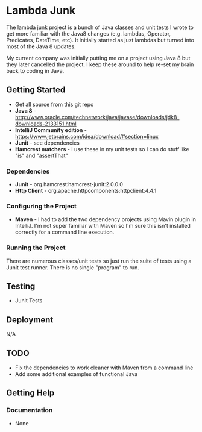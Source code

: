 Lambda Junk
==================

The lambda junk project is a bunch of Java classes and unit tests I wrote to get more familiar with the Java8 changes (e.g. lambdas, Operator, Predicates, DateTime, etc). It initially started as just lambdas but turned into most of the Java 8 updates. 

My current company was initially putting me on a project using Java 8 but they later cancelled the project. I keep these around to help re-set my brain back to coding in Java.


## Getting Started

* Get all source from this git repo
* **Java 8** - http://www.oracle.com/technetwork/java/javase/downloads/jdk8-downloads-2133151.html
* **IntelliJ Community edition** - https://www.jetbrains.com/idea/download/#section=linux
* **Junit** - see dependencies
* **Hamcrest matchers** - I use these in my unit tests so I can do stuff like "is" and "assertThat"

### Dependencies

* **Junit** - org.hamcrest:hamcrest-junit:2.0.0.0
* **Http Client** - org.apache.httpcomponents:httpclient:4.4.1

### Configuring the Project

* **Maven** - I had to add the two dependency projects using Mavin plugin in IntelliJ. I'm not super familiar with Maven so I'm sure this isn't installed correctly for a command line execution.

### Running the Project
There are numerous classes/unit tests so just run the suite of tests using a Junit test runner. There is no single "program" to run.


## Testing

- Junit Tests

## Deployment

N/A

## TODO

* Fix the dependencies to work cleaner with Maven from a command line
* Add some additional examples of functional Java

## Getting Help

### Documentation

* None
